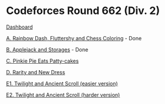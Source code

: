 # Codeforces Round 662 (Div. 2)

[Dashboard](https://codeforces.com/contest/1393)

[A. Rainbow Dash, Fluttershy and Chess Coloring](https://codeforces.com/contest/1393/problem/A) - Done

[B. Applejack and Storages](https://codeforces.com/contest/1393/problem/B) - Done

[C. Pinkie Pie Eats Patty-cakes](https://codeforces.com/contest/1393/problem/C)

[D. Rarity and New Dress](https://codeforces.com/contest/1393/problem/D)

[E1. Twilight and Ancient Scroll (easier version)](https://codeforces.com/contest/1393/problem/E1)

[E2. Twilight and Ancient Scroll (harder version)](https://codeforces.com/contest/1393/problem/E2)
